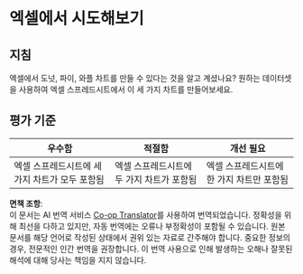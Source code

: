 <!--
CO_OP_TRANSLATOR_METADATA:
{
  "original_hash": "1e00fe6a244c2f8f9a794c862661dd4f",
  "translation_date": "2025-08-24T14:10:53+00:00",
  "source_file": "3-Data-Visualization/11-visualization-proportions/assignment.md",
  "language_code": "ko"
}
-->
# 엑셀에서 시도해보기

## 지침

엑셀에서 도넛, 파이, 와플 차트를 만들 수 있다는 것을 알고 계셨나요? 원하는 데이터셋을 사용하여 엑셀 스프레드시트에서 이 세 가지 차트를 만들어보세요.

## 평가 기준

| 우수함                                                | 적절함                                         | 개선 필요                                           |
| ----------------------------------------------------- | --------------------------------------------- | -------------------------------------------------- |
| 엑셀 스프레드시트에 세 가지 차트가 모두 포함됨         | 엑셀 스프레드시트에 두 가지 차트가 포함됨       | 엑셀 스프레드시트에 한 가지 차트만 포함됨          |

**면책 조항**:  
이 문서는 AI 번역 서비스 [Co-op Translator](https://github.com/Azure/co-op-translator)를 사용하여 번역되었습니다. 정확성을 위해 최선을 다하고 있지만, 자동 번역에는 오류나 부정확성이 포함될 수 있습니다. 원본 문서를 해당 언어로 작성된 상태에서 권위 있는 자료로 간주해야 합니다. 중요한 정보의 경우, 전문적인 인간 번역을 권장합니다. 이 번역 사용으로 인해 발생하는 오해나 잘못된 해석에 대해 당사는 책임을 지지 않습니다.